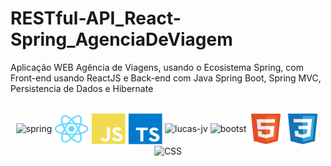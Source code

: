 # RESTful-API_React-Spring_AgenciaDeViagem
Aplicação WEB Agência de Viagens, usando o Ecosistema Spring, com Front-end usando ReactJS e Back-end com Java Spring Boot, Spring MVC, Persistencia de Dados e Hibernate

<div  align="center"><br>
  <img align="center" alt="spring" height="50" width="55" src="https://cdn.jsdelivr.net/gh/devicons/devicon/icons/spring/spring-original.svg" />
  <img align="center" alt="React" height="50" width="55" src="https://raw.githubusercontent.com/devicons/devicon/master/icons/react/react-original.svg">
  <img align="center" alt="Js" height="50" width="55" src="https://raw.githubusercontent.com/devicons/devicon/master/icons/javascript/javascript-plain.svg">
  <img align="center" alt="Ts" height="50" width="55" src="https://raw.githubusercontent.com/devicons/devicon/master/icons/typescript/typescript-plain.svg">
  <img align="center" alt="lucas-jv" height="50" width="55" src="https://cdn.jsdelivr.net/gh/devicons/devicon/icons/java/java-original-wordmark.svg" />
  <img align="center" alt="bootst" height="50" width="55" src="https://cdn.jsdelivr.net/gh/devicons/devicon/icons/bootstrap/bootstrap-original.svg" />
  <img align="center" alt="HTML" height="50" width="55" src="https://raw.githubusercontent.com/devicons/devicon/master/icons/html5/html5-original.svg">
  <img align="center" alt="CSS" height="50" width="55" src="https://raw.githubusercontent.com/devicons/devicon/master/icons/css3/css3-original.svg">
  <img align="center" alt="CSS" height="50" width="90" src="https://img.shields.io/badge/MySQL-00000F?style=for-the-badge&logo=mysql&logoColor=white">
<div><br/>
